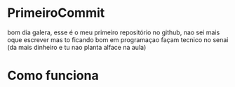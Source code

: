 # PrimeiroCommit
bom dia galera, esse é o meu primeiro repositório no github, nao sei mais oque escrever mas to ficando bom em programaçao
façam tecnico no senai (da mais dinheiro e tu nao planta alface na aula)
# Como funciona

